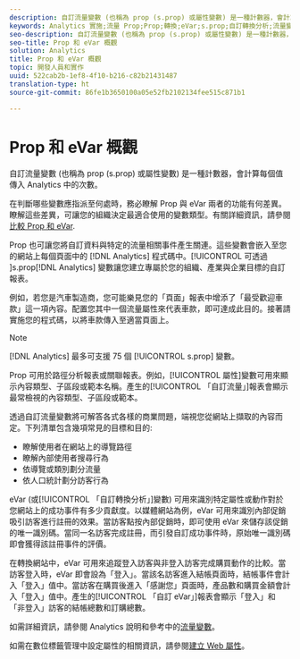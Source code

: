 ```yaml
---
description: 自訂流量變數 (也稱為 prop (s.prop) 或屬性變數) 是一種計數器，會計算每個值傳入 Analytics 中的次數。
keywords: Analytics 實施;流量 Prop;Prop;轉換;eVar;s.prop;自訂轉換分析;流量變數
seo-description: 自訂流量變數 (也稱為 prop (s.prop) 或屬性變數) 是一種計數器，會計算每個值傳入 Analytics 中的次數。
seo-title: Prop 和 eVar 概觀
solution: Analytics
title: Prop 和 eVar 概觀
topic: 開發人員和實作
uuid: 522cab2b-1ef8-4f10-b216-c82b21431487
translation-type: ht
source-git-commit: 86fe1b3650100a05e52fb2102134fee515c871b1

---
```



# Prop 和 eVar 概觀

自訂流量變數 (也稱為 prop (s.prop) 或屬性變數) 是一種計數器，會計算每個值傳入 Analytics 中的次數。

在判斷哪些變數應指派至何處時，務必瞭解 Prop 與 eVar 兩者的功能有何差異。瞭解這些差異，可讓您的組織決定最適合使用的變數類型。有關詳細資訊，請參閱[比較 Prop 和 eVar](../../../implement/analytics-terminology-basics/c-props-evars/props-vs-evars.md#concept_6E55483C1EC24566B5D3B2736E766EBC).

Prop 也可讓您將自訂資料與特定的流量相關事件產生關連。這些變數會嵌入至您的網站上每個頁面中的 [!DNL Analytics] 程式碼中。[!UICONTROL  可透過 ]s.prop[!DNL Analytics] 變數讓您建立專屬於您的組織、產業與企業目標的自訂報表。

例如，若您是汽車製造商，您可能樂見您的「頁面」報表中增添了「最受歡迎車款」這一項內容。配置您其中一個流量屬性來代表車款，即可達成此目的。接著請實施您的程式碼，以將車款傳入至適當頁面上。

>[!NOTE]
>
>[!DNL Analytics] 最多可支援 75 個 [!UICONTROL s.prop] 變數。

Prop 可用於路徑分析報表或關聯報表。例如，[!UICONTROL 屬性]變數可用來顯示內容類型、子區段或範本名稱。產生的[!UICONTROL 「自訂流量」]報表會顯示最常檢視的內容類型、子區段或範本。

透過自訂流量變數將可解答各式各樣的商業問題，端視您從網站上擷取的內容而定。下列清單包含幾項常見的目標和目的: 

* 瞭解使用者在網站上的導覽路徑
* 瞭解內部使用者搜尋行為
* 依導覽或類別劃分流量
* 依人口統計劃分訪客行為

eVar (或[!UICONTROL 「自訂轉換分析」]變數) 可用來識別特定屬性或動作對於您網站上的成功事件有多少貢獻度。以媒體網站為例，eVar 可用來識別內部促銷吸引訪客進行註冊的效果。當訪客點按內部促銷時，即可使用 eVar 來儲存該促銷的唯一識別碼。當同一名訪客完成註冊，而引發自訂成功事件時，原始唯一識別碼即會獲得該註冊事件的評價。

在轉換網站中，eVar 可用來追蹤登入訪客與非登入訪客完成購買動作的比較。當訪客登入時，eVar 即會設為「登入」。當該名訪客進入結帳頁面時，結帳事件會計入「登入」值中。當訪客在購買後進入「感謝您」頁面時，產品數和購買金額會計入「登入」值中。產生的[!UICONTROL 「自訂 eVar」]報表會顯示「登入」和「非登入」訪客的結帳總數和訂購總數。

如需詳細資訊，請參閱 Analytics 說明和參考中的[流量變數](https://marketing.adobe.com/resources/help/zh_TW/reference/traffic_var.html)。

如需在數位標籤管理中設定屬性的相關資訊，請參閱[建立 Web 屬性](../../../implement/c-implement-with-dtm/t-create-web-property.md#task_960467FBB7A54499AC228CB3AA3C4123)。
